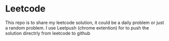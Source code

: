 # Leetcode
This repo is to share my leetcode solution, it could be a daily problem or just a random problem.
I use Leetpush (chrome extention) for to push the solution directrly from leetcode to github

